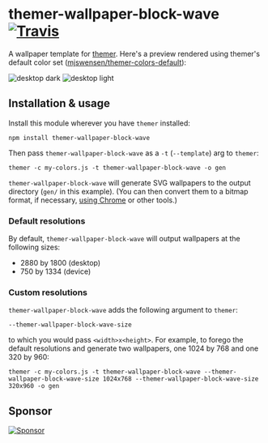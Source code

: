 # themer-wallpaper-block-wave [![Travis](https://img.shields.io/travis/mjswensen/themer-wallpaper-block-wave.svg)](https://travis-ci.org/mjswensen/themer-wallpaper-block-wave)

A wallpaper template for [themer](https://github.com/mjswensen/themer). Here's a preview rendered using themer's default color set ([mjswensen/themer-colors-default](https://github.com/mjswensen/themer-colors-default)):

![desktop dark](https://cdn.rawgit.com/mjswensen/themer-wallpaper-block-wave/e64f5545b760f0c3882ac21d108fa6ba00174140/assets/desktop-dark.svg)
![desktop light](https://cdn.rawgit.com/mjswensen/themer-wallpaper-block-wave/e64f5545b760f0c3882ac21d108fa6ba00174140/assets/desktop-light.svg)

## Installation & usage

Install this module wherever you have `themer` installed:

    npm install themer-wallpaper-block-wave

Then pass `themer-wallpaper-block-wave` as a `-t` (`--template`) arg to `themer`:

    themer -c my-colors.js -t themer-wallpaper-block-wave -o gen

`themer-wallpaper-block-wave` will generate SVG wallpapers to the output directory (`gen/` in this example). (You can then convert them to a bitmap format, if necessary, [using Chrome](https://umaar.com/dev-tips/156-element-screenshot/) or other tools.)

### Default resolutions

By default, `themer-wallpaper-block-wave` will output wallpapers at the following sizes:

* 2880 by 1800 (desktop)
* 750 by 1334 (device)

### Custom resolutions

`themer-wallpaper-block-wave` adds the following argument to `themer`:

    --themer-wallpaper-block-wave-size

to which you would pass `<width>x<height>`. For example, to forego the default resolutions and generate two wallpapers, one 1024 by 768 and one 320 by 960:

    themer -c my-colors.js -t themer-wallpaper-block-wave --themer-wallpaper-block-wave-size 1024x768 --themer-wallpaper-block-wave-size 320x960 -o gen

## Sponsor

[![Sponsor](https://app.codesponsor.io/embed/hHKoUkX4tpsdAzjvSfNXFb22/mjswensen/themer-wallpaper-block-wave.svg)](https://app.codesponsor.io/link/hHKoUkX4tpsdAzjvSfNXFb22/mjswensen/themer-wallpaper-block-wave)
